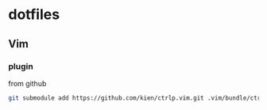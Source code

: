 dotfiles
=======

Vim
----

### plugin

from github

```bash
git submodule add https://github.com/kien/ctrlp.vim.git .vim/bundle/ctrlp.vim
```
